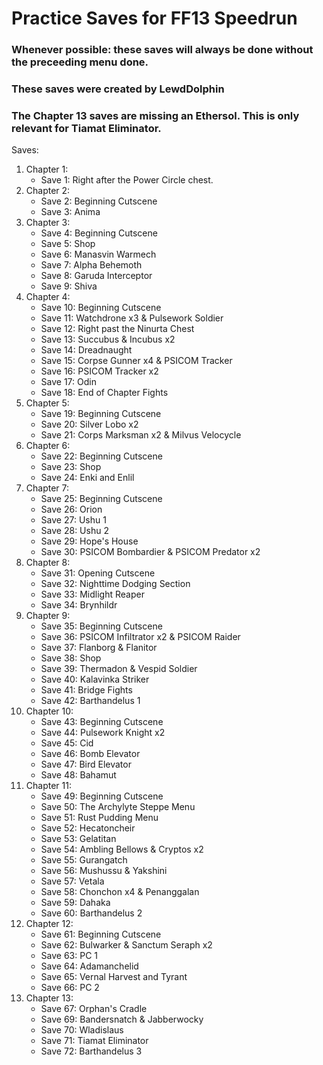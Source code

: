 # Practice Saves for FF13 Speedrun

### Whenever possible: these saves will always be done without the preceeding menu done.
### These saves were created by LewdDolphin
### The Chapter 13 saves are missing an Ethersol. This is only relevant for Tiamat Eliminator.


Saves:

1. Chapter 1:
    * Save 1: Right after the Power Circle chest.
2. Chapter 2:
    * Save 2: Beginning Cutscene
    * Save 3: Anima
3. Chapter 3:
    * Save 4: Beginning Cutscene
    * Save 5: Shop
    * Save 6: Manasvin Warmech
    * Save 7: Alpha Behemoth
    * Save 8: Garuda Interceptor
    * Save 9: Shiva
4. Chapter 4:
    * Save 10: Beginning Cutscene
    * Save 11: Watchdrone x3 & Pulsework Soldier
    * Save 12: Right past the Ninurta Chest
    * Save 13: Succubus & Incubus x2
    * Save 14: Dreadnaught
    * Save 15: Corpse Gunner x4 & PSICOM Tracker
    * Save 16: PSICOM Tracker x2
    * Save 17: Odin
    * Save 18: End of Chapter Fights
5. Chapter 5:
    * Save 19: Beginning Cutscene
    * Save 20: Silver Lobo x2
    * Save 21: Corps Marksman x2 & Milvus Velocycle
6. Chapter 6:
    * Save 22: Beginning Cutscene
    * Save 23: Shop
    * Save 24: Enki and Enlil
7. Chapter 7:
    * Save 25: Beginning Cutscene
    * Save 26: Orion
    * Save 27: Ushu 1
    * Save 28: Ushu 2
    * Save 29: Hope's House 
    * Save 30: PSICOM Bombardier & PSICOM Predator x2
8. Chapter 8:
    * Save 31: Opening Cutscene
    * Save 32: Nighttime Dodging Section
    * Save 33: Midlight Reaper 
    * Save 34: Brynhildr
9. Chapter 9:
    * Save 35: Beginning Cutscene
    * Save 36: PSICOM Infiltrator x2 & PSICOM Raider
    * Save 37: Flanborg & Flanitor
    * Save 38: Shop
    * Save 39: Thermadon & Vespid Soldier
	* Save 40: Kalavinka Striker
	* Save 41: Bridge Fights
	* Save 42: Barthandelus 1
10. Chapter 10:
	* Save 43: Beginning Cutscene
	* Save 44: Pulsework Knight x2
	* Save 45: Cid
	* Save 46: Bomb Elevator
	* Save 47: Bird Elevator
	* Save 48: Bahamut
11. Chapter 11:
	* Save 49: Beginning Cutscene
	* Save 50: The Archylyte Steppe Menu
	* Save 51: Rust Pudding Menu
	* Save 52: Hecatoncheir
	* Save 53: Gelatitan
	* Save 54: Ambling Bellows & Cryptos x2
	* Save 55: Gurangatch
	* Save 56: Mushussu & Yakshini
	* Save 57: Vetala
	* Save 58: Chonchon x4 & Penanggalan
	* Save 59: Dahaka
	* Save 60: Barthandelus 2
12. Chapter 12:
	* Save 61: Beginning Cutscene
	* Save 62: Bulwarker & Sanctum Seraph x2
	* Save 63: PC 1
	* Save 64: Adamanchelid
	* Save 65: Vernal Harvest and Tyrant
	* Save 66: PC 2
13. Chapter 13: 
	* Save 67: Orphan's Cradle
	* Save 69: Bandersnatch & Jabberwocky
	* Save 70: Wladislaus
	* Save 71: Tiamat Eliminator
	* Save 72: Barthandelus 3
	


